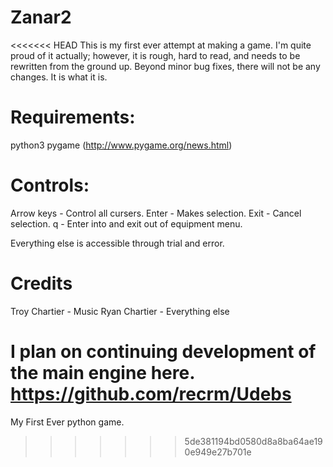 Zanar2
======

<<<<<<< HEAD
This is my first ever attempt at making a game. I'm quite proud of it 
actually; however, it is rough, hard to read, and needs to be rewritten 
from the ground up. Beyond minor bug fixes, there will not be any 
changes. It is what it is.

Requirements:
=============

python3
pygame
(http://www.pygame.org/news.html)

Controls:
=========

Arrow keys - Control all cursers.
Enter - Makes selection.
Exit - Cancel selection.
q - Enter into and exit out of equipment menu.

Everything else is accessible through trial and error.

Credits
=======

Troy Chartier - Music
Ryan Chartier - Everything else

I plan on continuing development of the main engine here.
https://github.com/recrm/Udebs
=======
My First Ever python game.
>>>>>>> 5de381194bd0580d8a8ba64ae190e949e27b701e
